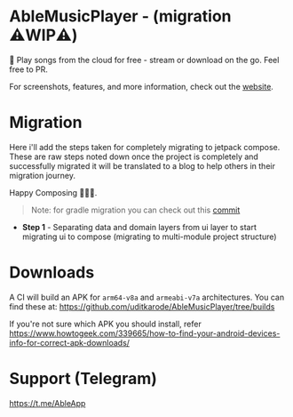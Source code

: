 # AbleMusicPlayer - (migration ⚠️WIP⚠️)
🎵 Play songs from the cloud for free - stream or download on the go. Feel free to PR.<br>

For screenshots, features, and more information, check out the <a href="https://uditkarode.github.io/able" target="_blank">website</a>.

# Migration 
Here i'll add the steps taken for completely migrating to jetpack compose. These are raw steps noted
down once the project is completely and successfully migrated it will be translated to a blog to help 
others in their migration journey. 

Happy Composing 💚💚💚.
> Note: for gradle migration you can check out this [commit](https://github.com/uditkarode/AbleMusicPlayer/commit/d38d88479fc15092afd5c05ad6cd0034b5b12598)

- **Step 1** - Separating data and domain layers from ui layer to start migrating ui to compose (migrating to multi-module project structure)

# Downloads
A CI will build an APK for `arm64-v8a` and `armeabi-v7a` architectures. You can find these at: https://github.com/uditkarode/AbleMusicPlayer/tree/builds
  
If you're not sure which APK you should install, refer https://www.howtogeek.com/339665/how-to-find-your-android-devices-info-for-correct-apk-downloads/

# Support (Telegram)
https://t.me/AbleApp
